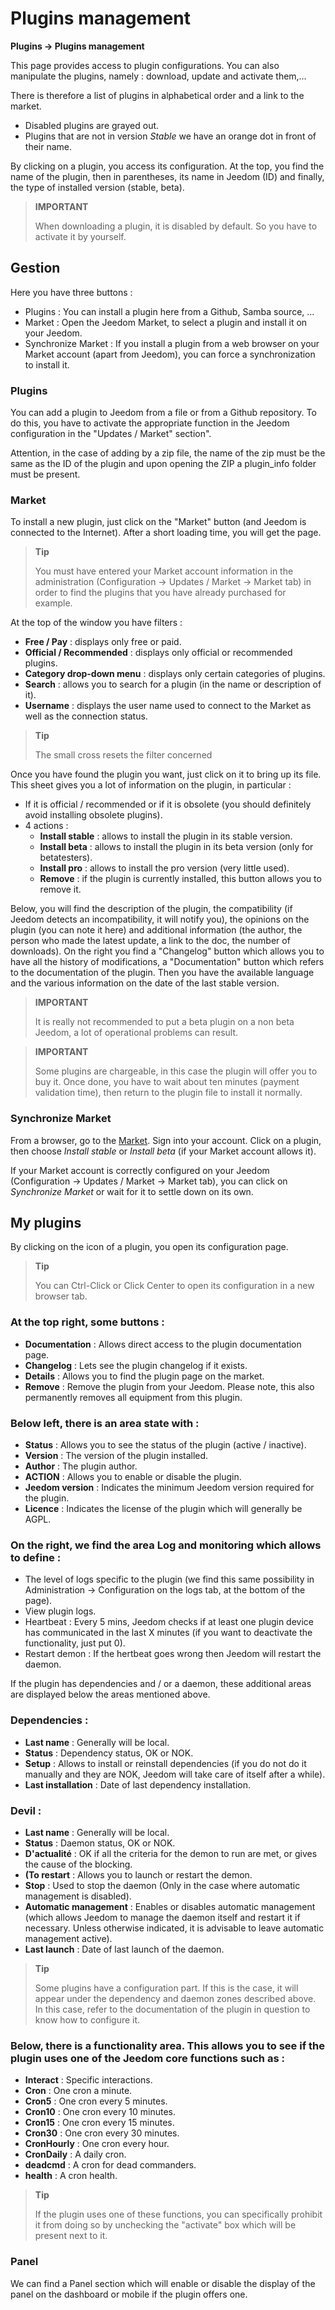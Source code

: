 # Plugins management
**Plugins → Plugins management**

This page provides access to plugin configurations.
You can also manipulate the plugins, namely : download, update and activate them,…

There is therefore a list of plugins in alphabetical order and a link to the market.
- Disabled plugins are grayed out.
- Plugins that are not in version *Stable* we have an orange dot in front of their name.

By clicking on a plugin, you access its configuration. At the top, you find the name of the plugin, then in parentheses, its name in Jeedom (ID) and finally, the type of installed version (stable, beta).

> **IMPORTANT**
>
> When downloading a plugin, it is disabled by default. So you have to activate it by yourself.

## Gestion

Here you have three buttons :

- Plugins : You can install a plugin here from a Github, Samba source, ...
- Market : Open the Jeedom Market, to select a plugin and install it on your Jeedom.
- Synchronize Market : If you install a plugin from a web browser on your Market account (apart from Jeedom), you can force a synchronization to install it.

### Plugins

You can add a plugin to Jeedom from a file or from a Github repository. To do this, you have to activate the appropriate function in the Jeedom configuration in the "Updates / Market" section".

Attention, in the case of adding by a zip file, the name of the zip must be the same as the ID of the plugin and upon opening the ZIP a plugin\_info folder must be present.

### Market

To install a new plugin, just click on the "Market" button (and Jeedom is connected to the Internet). After a short loading time, you will get the page.

> **Tip**
>
> You must have entered your Market account information in the administration (Configuration → Updates / Market → Market tab) in order to find the plugins that you have already purchased for example.

At the top of the window you have filters :
- **Free / Pay** : displays only free or paid.
- **Official / Recommended** : displays only official or recommended plugins.
- **Category drop-down menu** : displays only certain categories of plugins.
- **Search** : allows you to search for a plugin (in the name or description of it).
- **Username** : displays the user name used to connect to the Market as well as the connection status.

> **Tip**
>
> The small cross resets the filter concerned

Once you have found the plugin you want, just click on it to bring up its file. This sheet gives you a lot of information on the plugin, in particular :

- If it is official / recommended or if it is obsolete (you should definitely avoid installing obsolete plugins).
- 4 actions :
    - **Install stable** : allows to install the plugin in its stable version.
    - **Install beta** : allows to install the plugin in its beta version (only for betatesters).
    - **Install pro** : allows to install the pro version (very little used).
    - **Remove** : if the plugin is currently installed, this button allows you to remove it.

Below, you will find the description of the plugin, the compatibility (if Jeedom detects an incompatibility, it will notify you), the opinions on the plugin (you can note it here) and additional information (the author, the person who made the latest update, a link to the doc, the number of downloads). On the right you find a &quot;Changelog&quot; button which allows you to have all the history of modifications, a &quot;Documentation&quot; button which refers to the documentation of the plugin. Then you have the available language and the various information on the date of the last stable version.

> **IMPORTANT**
>
> It is really not recommended to put a beta plugin on a non beta Jeedom, a lot of operational problems can result.

> **IMPORTANT**
>
> Some plugins are chargeable, in this case the plugin will offer you to buy it. Once done, you have to wait about ten minutes (payment validation time), then return to the plugin file to install it normally.

### Synchronize Market

From a browser, go to the [Market](https://market.jeedom.com).
Sign into your account.
Click on a plugin, then choose *Install stable* or *Install beta* (if your Market account allows it).

If your Market account is correctly configured on your Jeedom (Configuration → Updates / Market → Market tab), you can click on *Synchronize Market* or wait for it to settle down on its own.


## My plugins

By clicking on the icon of a plugin, you open its configuration page.

> **Tip**
>
> You can Ctrl-Click or Click Center to open its configuration in a new browser tab.

### At the top right, some buttons :

- **Documentation** : Allows direct access to the plugin documentation page.
- **Changelog** : Lets see the plugin changelog if it exists.
- **Details** : Allows you to find the plugin page on the market.
- **Remove** : Remove the plugin from your Jeedom. Please note, this also permanently removes all equipment from this plugin.

### Below left, there is an area **state** with :

- **Status** : Allows you to see the status of the plugin (active / inactive).
- **Version** : The version of the plugin installed.
- **Author** : The plugin author.
- **ACTION** : Allows you to enable or disable the plugin.
- **Jeedom version** : Indicates the minimum Jeedom version required for the plugin.
- **Licence** : Indicates the license of the plugin which will generally be AGPL.

### On the right, we find the area **Log and monitoring** which allows to define :

- The level of logs specific to the plugin (we find this same possibility in Administration → Configuration on the logs tab, at the bottom of the page).
- View plugin logs.
- Heartbeat : Every 5 mins, Jeedom checks if at least one plugin device has communicated in the last X minutes (if you want to deactivate the functionality, just put 0).
- Restart demon : If the hertbeat goes wrong then Jeedom will restart the daemon.

If the plugin has dependencies and / or a daemon, these additional areas are displayed below the areas mentioned above.

### Dependencies :

- **Last name** : Generally will be local.
- **Status** : Dependency status, OK or NOK.
- **Setup** : Allows to install or reinstall dependencies (if you do not do it manually and they are NOK, Jeedom will take care of itself after a while).
- **Last installation** : Date of last dependency installation.

### Devil :

- **Last name** : Generally will be local.
- **Status** : Daemon status, OK or NOK.
- **D'actualité** : OK if all the criteria for the demon to run are met, or gives the cause of the blocking.
- **(To restart** : Allows you to launch or restart the demon.
- **Stop** : Used to stop the daemon (Only in the case where automatic management is disabled).
- **Automatic management** : Enables or disables automatic management (which allows Jeedom to manage the daemon itself and restart it if necessary. Unless otherwise indicated, it is advisable to leave automatic management active).
- **Last launch** : Date of last launch of the daemon.

> **Tip**
>
> Some plugins have a configuration part. If this is the case, it will appear under the dependency and daemon zones described above.
> In this case, refer to the documentation of the plugin in question to know how to configure it.

### Below, there is a functionality area. This allows you to see if the plugin uses one of the Jeedom core functions such as :

- **Interact** : Specific interactions.
- **Cron** : One cron a minute.
- **Cron5** : One cron every 5 minutes.
- **Cron10** : One cron every 10 minutes.
- **Cron15** : One cron every 15 minutes.
- **Cron30** : One cron every 30 minutes.
- **CronHourly** : One cron every hour.
- **CronDaily** : A daily cron.
- **deadcmd** : A cron for dead commanders.
- **health** : A cron health.

> **Tip**
>
> If the plugin uses one of these functions, you can specifically prohibit it from doing so by unchecking the &quot;activate&quot; box which will be present next to it.

### Panel

We can find a Panel section which will enable or disable the display of the panel on the dashboard or mobile if the plugin offers one.


